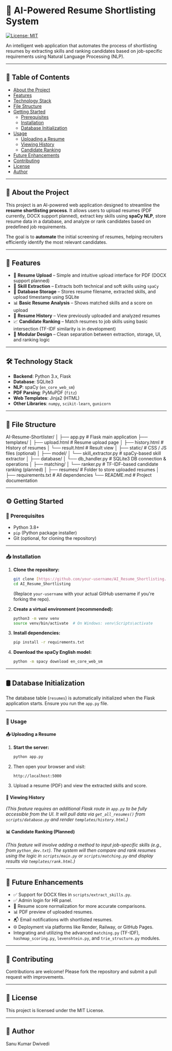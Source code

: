 # 🤖 AI-Powered Resume Shortlisting System

[![License: MIT](https://img.shields.io/badge/License-MIT-yellow.svg)](LICENSE)

An intelligent web application that automates the process of shortlisting resumes by extracting skills and ranking candidates based on job-specific requirements using Natural Language Processing (NLP).

---

## 📑 Table of Contents

-   [About the Project](#about-the-project)
-   [Features](#features)
-   [Technology Stack](#technology-stack)
-   [File Structure](#file-structure)
-   [Getting Started](#getting-started)
    -   [Prerequisites](#prerequisites)
    -   [Installation](#installation)
    -   [Database Initialization](#database-initialization)
-   [Usage](#usage)
    -   [Uploading a Resume](#uploading-a-resume)
    -   [Viewing History](#viewing-history)
    -   [Candidate Ranking](#candidate-ranking)
-   [Future Enhancements](#future-enhancements)
-   [Contributing](#contributing)
-   [License](#license)
-   [Author](#author)

---

## 📌 About the Project

This project is an AI-powered web application designed to streamline the **resume shortlisting process**. It allows users to upload resumes (PDF currently, DOCX support planned), extract key skills using **spaCy NLP**, store resume data in a database, and analyze or rank candidates based on predefined job requirements.

The goal is to **automate** the initial screening of resumes, helping recruiters efficiently identify the most relevant candidates.

---

## 🚀 Features

-   📄 **Resume Upload** – Simple and intuitive upload interface for PDF (DOCX support planned)
-   🧠 **Skill Extraction** – Extracts both technical and soft skills using `spaCy`
-   💾 **Database Storage** – Stores resume filename, extracted skills, and upload timestamp using SQLite
-   📊 **Basic Resume Analysis** – Shows matched skills and a score on upload
-   📂 **Resume History** – View previously uploaded and analyzed resumes
-   📈 **Candidate Ranking** – Match resumes to job skills using basic intersection (TF-IDF similarity is in development)
-   🧩 **Modular Design** – Clean separation between extraction, storage, UI, and ranking logic

---

## 🛠️ Technology Stack

-   **Backend**: Python 3.x, Flask
-   **Database**: SQLite3
-   **NLP**: spaCy (`en_core_web_sm`)
-   **PDF Parsing**: PyMuPDF (`fitz`)
-   **Web Templates**: Jinja2 (HTML)
-   **Other Libraries**: `numpy`, `scikit-learn`, `gunicorn`

---

## 📁 File Structure


  
AI-Resume-Shortlister/
│
├── app.py # Flask main application
├── templates/
│ ├── upload.html # Resume upload page
│ ├── history.html # History of resumes
│ └── result.html # Result view
│
├── static/ # CSS / JS files (optional)
│
├── model/
│ └── skill_extractor.py # spaCy-based skill extractor
│
├── database/
│ └── db_handler.py # SQLite3 DB connection & operations
│
├── matching/
│ └── ranker.py # TF-IDF-based candidate ranking (planned)
│
├── resumes/ # Folder to store uploaded resumes
│
├── requirements.txt # All dependencies
└── README.md # Project documentation




---

## ⚙️ Getting Started

### 📌 Prerequisites

-   Python 3.8+
-   `pip` (Python package installer)
-   Git (optional, for cloning the repository)

---

### 📥 Installation

1.  **Clone the repository:**
    ```bash
    git clone [https://github.com/your-username/AI_Resume_Shortlisting.git](https://github.com/your-username/AI_Resume_Shortlisting.git)
    cd AI_Resume_Shortlisting
    ```
    (Replace `your-username` with your actual GitHub username if you're forking the repo).

2.  **Create a virtual environment (recommended):**
    ```bash
    python3 -m venv venv
    source venv/bin/activate  # On Windows: venv\Scripts\activate
    ```

3.  **Install dependencies:**
    ```bash
    pip install -r requirements.txt
    ```

4.  **Download the spaCy English model:**
    ```bash
    python -m spacy download en_core_web_sm
    ```

---

## 🛢️ Database Initialization

The database table (`resumes`) is automatically initialized when the Flask application starts. Ensure you run the `app.py` file.

---

### 🧪 Usage

#### 📤 Uploading a Resume

1.  **Start the server:**
    ```bash
    python app.py
    ```
2.  Then open your browser and visit:
    ```
    http://localhost:5000
    ```
3.  Upload a resume (PDF) and view the extracted skills and score.

#### 📂 Viewing History

*(This feature requires an additional Flask route in `app.py` to be fully accessible from the UI. It will pull data via `get_all_resumes()` from `scripts/database.py` and render `templates/history.html`.)*

#### 📊 Candidate Ranking (Planned)

*(This feature will involve adding a method to input job-specific skills (e.g., from `python_dev.txt`). The system will then compare and rank resumes using the logic in `scripts/main.py` or `scripts/matching.py` and display results via `templates/rank.html`.)*

---

## 🔮 Future Enhancements

* ✅ Support for DOCX files in `scripts/extract_skills.py`.
* ✅ Admin login for HR panel.
* 🔄 Resume score normalization for more accurate comparisons.
* 📊 PDF preview of uploaded resumes.
* 📬 Email notifications with shortlisted resumes.
* 🌐 Deployment via platforms like Render, Railway, or GitHub Pages.
* Integrating and utilizing the advanced `matching.py` (TF-IDF), `hashmap_scoring.py`, `levenshtein.py`, and `trie_structure.py` modules.

---

## 🤝 Contributing

Contributions are welcome!
Please fork the repository and submit a pull request with improvements.

---

## 📄 License

This project is licensed under the MIT License.

---

## 👤 Author

Sanu Kumar Dwivedi
